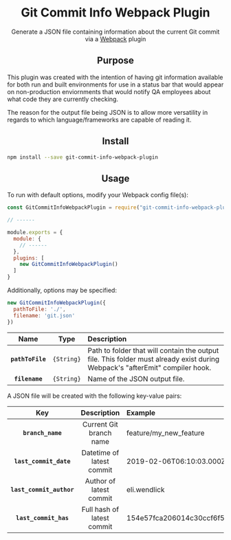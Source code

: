 <div align="center">
  <h1>Git Commit Info Webpack Plugin</h1>
  <p>Generate a JSON file containing information about the current Git commit via a <a href="http://webpack.github.io/">Webpack</a> plugin</p>
</div>

<h2 align="center">Purpose</h2>
This plugin was created with the intention of having git information available for both run and built environments for use in a status bar that would appear on non-production enviornments that would notify QA employees about what code they are currently checking.

The reason for the output file being JSON is to allow more versatility in regards to which language/frameworks are capable of reading it.

<h2 align="center">Install</h2>

```bash
npm install --save git-commit-info-webpack-plugin
```

<h2 align="center">Usage</h2>

To run with default options, modify your Webpack config file(s):
```js
const GitCommitInfoWebpackPlugin = require("git-commit-info-webpack-plugin");

// ------

module.exports = {
  module: {
    // ------
  },
  plugins: [
    new GitCommitInfoWebpackPlugin()
  ]
}
```

Additionally, options may be specified:
```js
new GitCommitInfoWebpackPlugin({
  pathToFile: './',
  filename: 'git.json'
})
```

|Name|Type|Description|
|:--:|:--:|:----------|
|**`pathToFile`**|`{String}`|Path to folder that will contain the output file. This folder must already exist during Webpack's "afterEmit" compiler hook.|
|**`filename`**|`{String}`|Name of the JSON output file.|

A JSON file will be created with the following key-value pairs:

|Key|Description|Example|
|:-:|:---------:|:------|
|**`branch_name`**|Current Git branch name|feature/my_new_feature|
|**`last_commit_date`**|Datetime of latest commit|2019-02-06T06:10:03.000Z|
|**`last_commit_author`**|Author of latest commit|eli.wendlick|
|**`last_commit_has`**|Full hash of latest commit|154e57fca206014c30ccf6f520f0e918cc1f4256|
